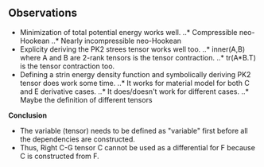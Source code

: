 ## Observations ##

* Minimization of total potential energy works well.
..* Compressible neo-Hookean
..* Nearly incompressible neo-Hookean
* Explicity deriving the PK2 strees tensor works well too.
..* inner(A,B) where A and B are 2-rank tensors is the tensor
contraction.
..* tr(A*B.T) is the tensor contraction too.
* Defining a strin energy density function and symbolically deriving
  PK2 tensor does work some time.
..* It works for material model for both C and E derivative cases.
..* It does/doesn't work for different cases.
..* Maybe the definition of different tensors

**Conclusion**
* The variable (tensor) needs to be defined as "variable" first before
  all the dependencies are constructed.
* Thus, Right C-G tensor C cannot be used as a differential for F
  because C is constructed from F.



